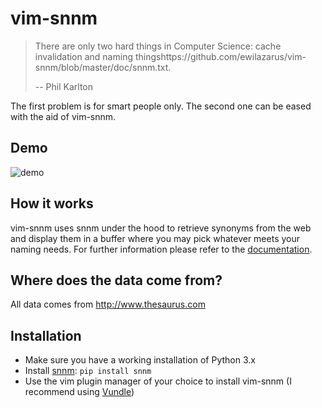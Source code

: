 vim-snnm
========

> There are only two hard things in Computer Science: cache invalidation and naming thingshttps://github.com/ewilazarus/vim-snnm/blob/master/doc/snnm.txt.
>
> -- Phil Karlton

The first problem is for smart people only. The second one can be eased with the aid of vim-snnm.

Demo
----
![demo](https://github.com/ewilazarus/vim-snnm/raw/master/doc/demo.gif)

How it works
------------
vim-snnm uses snnm under the hood to retrieve synonyms from the web and display them in a buffer where you may pick whatever meets your naming needs. For further information please refer to the [documentation](https://github.com/ewilazarus/vim-snnm/blob/master/doc/snnm.txt).

Where does the data come from?
------------------------------
All data comes from http://www.thesaurus.com

Installation
------------
* Make sure you have a working installation of Python 3.x
* Install [snnm](https://github.com/ewilazarus/snnm): `pip install snnm`
* Use the vim plugin manager of your choice to install vim-snnm (I recommend using [Vundle](https://github.com/gmarik/Vundle.vim))
